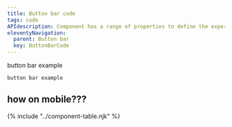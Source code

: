 ```yaml
---
title: Button bar code
tags: code
APIdescription: Component has a range of properties to define the experience in different use cases.
eleventyNavigation:
  parent: Button bar
  key: ButtonBarCode
---
```


<section class="no-heading">
<div class="ds-example">
  <div class="ds-example__code-wrapper">
    button bar example
  </div>
</div>

<div class="ds-code">

  ```html
  button bar example
  ```

</div>

## how on mobile???

</section>
<ds-install-info package="button-bar" link-in-navigation></ds-install-info>
{% include "../component-table.njk" %}